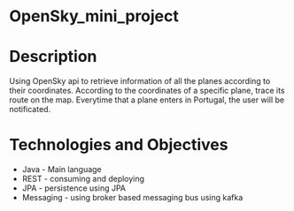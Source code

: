 # OpenSky_mini_project

# Description

Using OpenSky api to retrieve information of all the planes according to their coordinates. According to the coordinates of a specific plane, trace its route on the map. Everytime that a plane enters in Portugal, the user will be notificated.

# Technologies and Objectives

 * Java - Main language
 * REST - consuming and deploying 
 * JPA - persistence using JPA 
 * Messaging - using broker based messaging bus using kafka 

